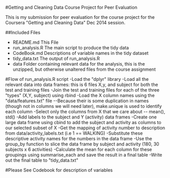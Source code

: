 #Getting and Cleaning Data Course Project for Peer Evaluation

This is my submission for peer evaluation for the course project for
the Coursera "Getting and Cleaning Data" Dec 2014 session.

##Included Files  
- README.md		This File
- run_analysis.R	The main script to produce the tidy data  
- CodeBook.md  		Descriptions of variable names in the tidy dataset  
- tidy_data.txt		The output of run_analysis.R
- data			Folder containing relevant data for the analysis, this is the unzipped, but otherwise unaltered files from the course assignment
	

#Flow of run_analysis.R script
-Load the "dplyr" library
-Load all the relevant data into data frames: this is 6 files X,y, and subject for both the test and training files
-Join the test and training files for each of the three "types" (X,Y, subject) using rbind
-Load the X column names using the "data/features.txt" file
--Because their is some duplication in names (though not in columns we will need later), make.unique is used to identify each column 
-Select only the columns from X that we care about -- mean(), std()
-Add labels to the subject and Y (activity) data frames
-Create one large data frame using cbind to add the subject and activity as columns to our selected subset of X
-Get the mapping of activity number to description from data/activity_labels.txt (i.e 1 == WALKING)
-Substitute these descriptive activity names for the numbers in the data frame
-Use the group_by function to slice the data frame by subject and activity (180, 30 subjects x 6 activities)
-Calculate the mean for each column for these groupings using summarise_each and save the result in a final table
-Write out the final table to "tidy_data.txt"








#Please See Codebook for description of variables